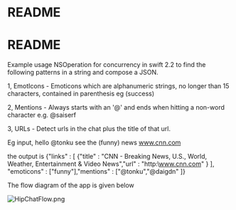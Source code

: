 # README #

# README #
Example usage NSOperation for concurrency in swift 2.2 to find the following patterns in a string  and compose a JSON.

1, EmotIcons - Emoticons which are alphanumeric strings, no longer than 15 characters, contained in parenthesis eg (success)

2, Mentions - Always starts with an '@' and ends when hitting a non-word character e.g. @saiserf

3, URLs - Detect urls in the chat plus the title of that url.

Eg input,  hello @tonku see the (funny) news www.cnn.com 

the output is {"links" : [ {"title" : "CNN - Breaking News, U.S., World, Weather, Entertainment & Video News","url" : "http:\\www.cnn.com" }  ],  "emoticons" : ["funny"],"mentions" : ["@tonku","@daigdn"  ]}

The flow diagram of the app is given below

![HipChatFlow.png](https://bitbucket.org/repo/z4LEBd/images/2950891983-HipChatFlow.png)
